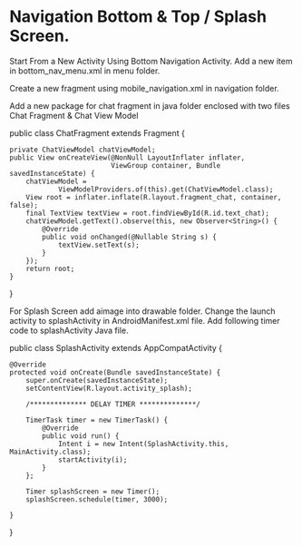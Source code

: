 # Navigation Bottom & Top / Splash Screen.

Start From a New Activity Using Bottom Navigation Activity.
Add a new item in bottom_nav_menu.xml in menu folder.

<item
        android:id="@+id/navigation_chat"
        android:icon="@drawable/ic_chat_bubble_outline_black_24dp"
        android:title="Chat"
        app:showAsAction="always"
        app:labelVisibilityMode="labeled"/>
        
        
Create a new fragment using mobile_navigation.xml in navigation folder.

<fragment
        android:id="@+id/navigation_chat"
        android:name="com.example.navjgation.ui.chat.ChatFragment"
        android:label="chat"
        tools:layout="@layout/fragment_chat" />
        
        
 Add a new package for chat fragment in java folder enclosed with two files Chat Fragment & Chat View Model
 
  public class ChatFragment extends Fragment {
 
    private ChatViewModel chatViewModel;
    public View onCreateView(@NonNull LayoutInflater inflater,
                             ViewGroup container, Bundle savedInstanceState) {
        chatViewModel =
                ViewModelProviders.of(this).get(ChatViewModel.class);
        View root = inflater.inflate(R.layout.fragment_chat, container, false);
        final TextView textView = root.findViewById(R.id.text_chat);
        chatViewModel.getText().observe(this, new Observer<String>() {
            @Override
            public void onChanged(@Nullable String s) {
                textView.setText(s);
            }
        });
        return root;
    }
}

 For Splash Screen add aimage into drawable folder.
 Change the launch activity to splashActivity in AndroidManifest.xml file.
 Add following timer code to splashActivity Java file.
 
 
   public class SplashActivity extends AppCompatActivity {
   
    @Override
    protected void onCreate(Bundle savedInstanceState) {
        super.onCreate(savedInstanceState);
        setContentView(R.layout.activity_splash);

        /************** DELAY TIMER **************/

        TimerTask timer = new TimerTask() {
            @Override
            public void run() {
                Intent i = new Intent(SplashActivity.this, MainActivity.class);
                startActivity(i);
            }
        };

        Timer splashScreen = new Timer();
        splashScreen.schedule(timer, 3000);

    }
}
